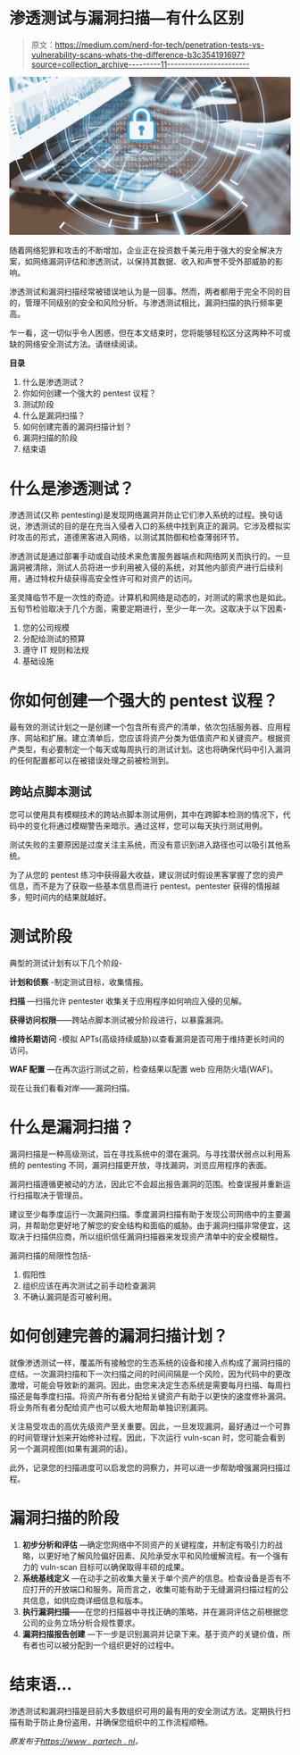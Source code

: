 # 渗透测试与漏洞扫描—有什么区别

> 原文：<https://medium.com/nerd-for-tech/penetration-tests-vs-vulnerability-scans-whats-the-difference-b3c354191697?source=collection_archive---------11----------------------->

![](img/0c57b55d08e8d0bb655b825807c27fc3.png)

随着网络犯罪和攻击的不断增加，企业正在投资数千美元用于强大的安全解决方案，如网络漏洞评估和渗透测试，以保持其数据、收入和声誉不受外部威胁的影响。

渗透测试和漏洞扫描经常被错误地认为是一回事。然而，两者都用于完全不同的目的，管理不同级别的安全和风险分析。与渗透测试相比，漏洞扫描的执行频率更高。

乍一看，这一切似乎令人困惑，但在本文结束时，您将能够轻松区分这两种不可或缺的网络安全测试方法。请继续阅读。

**目录**

1.  什么是渗透测试？
2.  你如何创建一个强大的 pentest 议程？
3.  测试阶段
4.  什么是漏洞扫描？
5.  如何创建完善的漏洞扫描计划？
6.  漏洞扫描的阶段
7.  结束语

# 什么是渗透测试？

渗透测试(又称 pentesting)是发现网络漏洞并防止它们渗入系统的过程。换句话说，渗透测试的目的是在充当入侵者入口的系统中找到真正的漏洞。它涉及模拟实时攻击的形式，道德黑客进入网络，以测试其防御和检查薄弱环节。

渗透测试是通过部署手动或自动技术来危害服务器端点和网络网关而执行的。一旦漏洞被清除，测试人员将进一步利用被入侵的系统，对其他内部资产进行后续利用，通过特权升级获得高安全性许可和对资产的访问。

圣灵降临节不是一次性的奇迹。计算机和网络是动态的，对测试的需求也是如此。五旬节检验取决于几个方面，需要定期进行，至少一年一次。这取决于以下因素-

1.  您的公司规模
2.  分配给测试的预算
3.  遵守 IT 规则和法规
4.  基础设施

# 你如何创建一个强大的 pentest 议程？

最有效的测试计划之一是创建一个包含所有资产的清单，依次包括服务器、应用程序、网站和扩展。建立清单后，您应该将资产分类为低值资产和关键资产。根据资产类型，有必要制定一个每天或每周执行的测试计划。这也将确保代码中引入漏洞的任何配置都可以在被错误处理之前被检测到。

## 跨站点脚本测试

您可以使用具有模糊技术的跨站点脚本测试用例，其中在跨脚本检测的情况下，代码中的变化将通过模糊警告来暗示。通过这样，您可以每天执行测试用例。

测试失败的主要原因是过度关注主系统，而没有意识到进入路径也可以吸引其他系统。

为了从您的 pentest 练习中获得最大收益，建议测试时假设黑客掌握了您的资产信息，而不是为了获取一些基本信息而进行 pentest。pentester 获得的情报越多，短时间内的结果就越好。

# 测试阶段

典型的测试计划有以下几个阶段-

**计划和侦察** -制定测试目标，收集情报。

**扫描** —扫描允许 pentester 收集关于应用程序如何响应入侵的见解。

**获得访问权限**——跨站点脚本测试被分阶段进行，以暴露漏洞。

**维持长期访问** -模拟 APTs(高级持续威胁)以查看漏洞是否可用于维持更长时间的访问。

**WAF 配置** —在再次运行测试之前，检查结果以配置 web 应用防火墙(WAF)。

现在让我们看看对岸——漏洞扫描。

# 什么是漏洞扫描？

漏洞扫描是一种高级测试，旨在寻找系统中的潜在漏洞。与寻找潜伏弱点以利用系统的 pentesting 不同，漏洞扫描更开放，寻找漏洞，浏览应用程序的表面。

漏洞扫描遵循更被动的方法，因此它不会超出报告漏洞的范围。检查误报并重新运行扫描取决于管理员。

建议至少每季度运行一次漏洞扫描。季度漏洞扫描有助于发现公司网络中的主要漏洞，并帮助您更好地了解您的安全结构和面临的威胁。由于漏洞扫描非常便宜，这取决于扫描供应商，所以组织信任漏洞扫描器来发现资产清单中的安全模糊性。

漏洞扫描的局限性包括-

1.  假阳性
2.  组织应该在再次测试之前手动检查漏洞
3.  不确认漏洞是否可被利用。

# 如何创建完善的漏洞扫描计划？

就像渗透测试一样，覆盖所有接触您的生态系统的设备和接入点构成了漏洞扫描的症结。一次漏洞扫描和下一次扫描之间的时间间隔是一个风险，因为代码中的更改激增，可能会导致新的漏洞。因此，由您来决定生态系统是需要每月扫描、每周扫描还是每季度扫描。将资产所有者分配给关键资产有助于以更快的速度修补漏洞。将业务所有者分配给资产也可以极大地帮助单独识别漏洞。

关注易受攻击的高优先级资产至关重要。因此，一旦发现漏洞，最好通过一个可靠的时间管理计划来开始修补过程。因此，下次运行 vuln-scan 时，您可能会看到另一个漏洞视图(如果有漏洞的话)。

此外，记录您的扫描进度可以启发您的洞察力，并可以进一步帮助增强漏洞扫描过程。

# 漏洞扫描的阶段

1.  **初步分析和评估** —确定您网络中不同资产的关键程度，并制定有吸引力的战略，以更好地了解风险偏好因素、风险承受水平和风险缓解流程。有一个强有力的 vuln-scan 目标可以确保取得丰硕的成果。
2.  **系统基线定义** —在动手之前收集大量关于单个资产的信息。检查设备是否有不应打开的开放端口和服务。简而言之，收集可能有助于无缝漏洞扫描过程的公共信息，如供应商详细信息和版本。
3.  **执行漏洞扫描**——在您的扫描器中寻找正确的策略，并在漏洞评估之前根据您公司的业务立场分析合规性要求。
4.  **漏洞扫描报告创建** —下一步是识别漏洞并记录下来。基于资产的关键价值，所有者也可以被分配到一个组织更好的过程中。

# 结束语…

渗透测试和漏洞扫描是目前大多数组织可用的最有用的安全测试方法。定期执行扫描有助于防止身份盗用，并确保您组织中的工作流程顺畅。

*原发布于*[*https://www . partech . nl*](https://www.partech.nl/en/publications/2021/08/penetration-tests-vs-vulnerability-scans---whats-the-difference)*。*